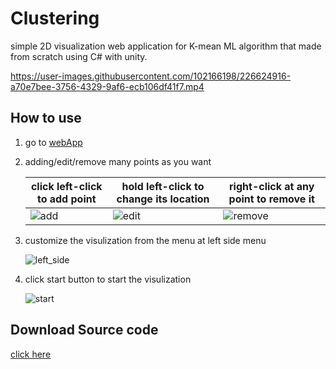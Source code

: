 # Clustering
 simple 2D visualization web application for K-mean ML algorithm that made from scratch using C# with unity.
 

https://user-images.githubusercontent.com/102166198/226624916-a70e7bee-3756-4329-9af6-ecb106df41f7.mp4


 ## How to use
  1. go to [webApp](https://hkhunayn.github.io/Clustering/)
  2. adding/edit/remove many points as you want


      | click left-click to add point | hold left-click to change its location | right-click at any point to remove it |
      | --- | --- | --- |
      | ![add](https://user-images.githubusercontent.com/102166198/226590171-f36d598a-8a82-4ba3-815f-b936dd1ae35a.gif) | ![edit](https://user-images.githubusercontent.com/102166198/226590235-153d8c99-2808-494d-bec7-aa7bb1996537.gif) | ![remove](https://user-images.githubusercontent.com/102166198/226590268-b0c62e73-e639-4619-a76d-efa7b2bec36e.gif) |


  3. customize the visulization from the menu at left side menu
  
     ![left_side](https://user-images.githubusercontent.com/102166198/226590457-ea4af9b9-d5d6-4e92-91c0-c70696e0c1ee.png)


  4. click start button to start the visulization
     
     ![start](https://user-images.githubusercontent.com/102166198/226590773-a4a33c24-b0f5-41ff-baad-21637e52b08e.png)


    
## Download Source code
[click here](https://github.com/HKunayn/Clustering/archive/refs/heads/main.zip)
